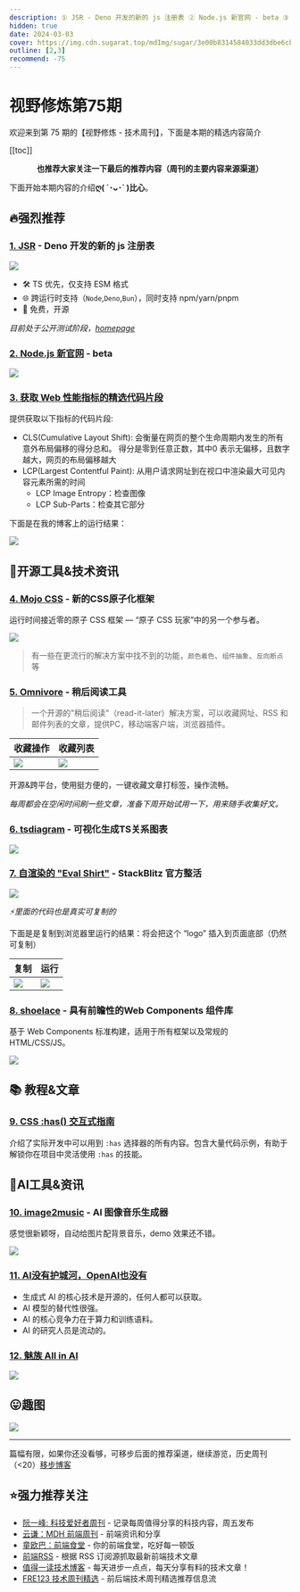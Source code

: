 ```yaml
---
description: ① JSR - Deno 开发的新的 js 注册表 ② Node.js 新官网 - beta ③ 获取 Web 性能指标的精选代码片段 ④ Mojo CSS - 新的CSS原子化框架 ⑤ Omnivore - 稍后阅读工具 ⑥ tsdiagram - 可视化生成TS关系图表 ⑦ 自渲染的 "Eval Shirt" - StackBlitz 官方整活 ⑧ shoelace - 具有前瞻性的Web Components 组件库 ⑨ CSS :has() 交互式指南 ⑩ image2music - AI 图像音乐生成器 ⑪ AI没有护城河，OpenAI也没有 ⑫ 魅族 All in AI
hidden: true
date: 2024-03-03
cover: https://img.cdn.sugarat.top/mdImg/sugar/3e00b8314584033dd3dbe6cb552bc924
outline: [2,3]
recommend: -75
---
```


# 视野修炼第75期

欢迎来到第 75 期的【视野修炼 - 技术周刊】，下面是本期的精选内容简介

[[toc]]

<center>

**​也推荐大家关注一下最后的推荐内容（周刊的主要内容来源渠道）**
</center>

下面开始本期内容的介绍**ღ( ´･ᴗ･` )比心**。
## 🔥强烈推荐
### [1. JSR](https://mp.weixin.qq.com/s/k7pNE5wOWtnhEb-XX3Kdng) - Deno 开发的新的 js 注册表
![](https://img.cdn.sugarat.top/mdImg/sugar/77bae870e1195ce1cb70ea003cc969e6)

* 🛠️ TS 优先，仅支持 ESM 格式
* 🌐 跨运行时支持（`Node`,`Deno`,`Bun`），同时支持 npm/yarn/pnpm 
* 🤗 免费，开源

*目前处于公开测试阶段，[homepage](https://jsr.io/)*

### [2. Node.js 新官网](https://beta-node-js-org.vercel.app/en) - beta

![](https://img.cdn.sugarat.top/mdImg/sugar/bd93c58bdb47615475a30fa04ccb85a8)

### [3. 获取 Web 性能指标的精选代码片段](https://webperf-snippets.nucliweb.net/)
提供获取以下指标的代码片段:
* CLS(Cumulative Layout Shift): 会衡量在网页的整个生命周期内发生的所有意外布局偏移的得分总和。 得分是零到任意正数，其中0 表示无偏移，且数字越大，网页的布局偏移越大
* LCP(Largest Contentful Paint): 从用户请求网址到在视口中渲染最大可见内容元素所需的时间
  * LCP Image Entropy：检查图像
  * LCP Sub-Parts：检查其它部分

下面是在我的博客上的运行结果：

![](https://img.cdn.sugarat.top/mdImg/sugar/db682ccd577568134e5e5c7a5e800aa8)

## 🔧开源工具&技术资讯
### [4. Mojo CSS](https://mojocss.com/) - 新的CSS原子化框架

运行时间接近零的原子 CSS 框架 — “原子 CSS 玩家”中的另一个参与者。

![](https://img.cdn.sugarat.top/mdImg/sugar/34675f66eee571171853f60259dd929e)

>有一些在更流行的解决方案中找不到的功能，`颜色着色`、`组件抽象`、`反向断点`等

### [5. Omnivore](https://github.com/omnivore-app/omnivore) - 稍后阅读工具
>一个开源的"稍后阅读"（read-it-later）解决方案，可以收藏网址、RSS 和邮件列表的文章，提供PC，移动端客户端，浏览器插件。

| 收藏操作                                                                      | 收藏列表                                                                      |
| ----------------------------------------------------------------------------- | ----------------------------------------------------------------------------- |
| ![](https://img.cdn.sugarat.top/mdImg/sugar/0c6edf1ca68d3689a5774e97845807fd) | ![](https://img.cdn.sugarat.top/mdImg/sugar/4e33f0a109b30af5c6b7b8ea7ba7e141) |

开源&跨平台，使用挺方便的，一键收藏文章打标签，操作流畅。

*每周都会在空闲时间刷一些文章，准备下周开始试用一下，用来随手收集好文。*

### [6. tsdiagram](https://tsdiagram.com/) - 可视化生成TS关系图表

![](https://img.cdn.sugarat.top/mdImg/sugar/dda489b8eae00dc82180b7cc327e17a9)

### [7. 自渲染的 "Eval Shirt"](https://twitter.com/ericsimons40/status/1759955628825710760) - StackBlitz 官方整活

![](https://img.cdn.sugarat.top/mdImg/sugar/228932e755cbf9b8e8331c116b090eda)

*⚡里面的代码也是真实可复制的*

下面是是复制到浏览器里运行的结果：将会把这个 “logo” 插入到页面底部（仍然可复制）

| 复制                                                                          | 运行 |
| ----------------------------------------------------------------------------- | ---- |
| ![](https://img.cdn.sugarat.top/mdImg/sugar/6402bcbf58651cad1f10cb4153423dd8) | ![](https://img.cdn.sugarat.top/mdImg/sugar/9787d048a92508ab957aaffa763e4e6e)     |

### [8. shoelace](https://github.com/shoelace-style/shoelace) - 具有前瞻性的Web Components 组件库

基于 Web Components 标准构建，适用于所有框架以及常规的 HTML/CSS/JS。

![](https://img.cdn.sugarat.top/mdImg/sugar/96ce04dbdc650aef5a727e40ae290981)

## 📚 教程&文章
### [9. CSS :has() 交互式指南](https://ishadeed.com/article/css-has-guide/)

介绍了实际开发中可以用到 `:has` 选择器的所有内容。包含大量代码示例，有助于解锁你在项目中灵活使用 `:has` 的技能。

## 🤖AI工具&资讯
### [10. image2music](https://imagetomusic.top/) - AI 图像音乐生成器

感觉很新颖呀，自动给图片配背景音乐，demo 效果还不错。

![](https://img.cdn.sugarat.top/mdImg/sugar/ff90debd43bca3a6567d8926fe676189)

### [11. AI没有护城河，OpenAI也没有](https://juejin.cn/post/7229593695653314597)
* 生成式 AI 的核心技术是开源的，任何人都可以获取。
* AI 模型的替代性很强。
* AI 的核心竞争力在于算力和训练语料。
* AI 的研究人员是流动的。

### [12. 魅族 All in AI](https://www.antutu.com/doc/131018.htm)

![](https://img.cdn.sugarat.top/mdImg/sugar/40a0b9bf9616868304168f1cde770ab0)

## 😛趣图

![](https://img.cdn.sugarat.top/mdImg/sugar/004d33aa88f30bd089a2be563f639746)

---

篇幅有限，如果你还没看够，可移步后面的推荐渠道，继续游览，历史周刊（<20）[移步博客](https://sugarat.top/weekly/index.html)

## ⭐️强力推荐关注
* [阮一峰: 科技爱好者周刊](https://www.ruanyifeng.com/blog/archives.html) - 记录每周值得分享的科技内容，周五发布
* [云谦：MDH 前端周刊](https://mdhweekly.com/) - 前端资讯和分享
* [童欧巴：前端食堂](https://github.com/Geekhyt/weekly) - 你的前端食堂，吃好每一顿饭
* [前端RSS](https://fed.chanceyu.com/) - 根据 RSS 订阅源抓取最新前端技术文章
* [值得一读技术博客](https://daily-blog.chlinlearn.top/) - 每天进步一点点，每天分享有料的技术文章！
* [FRE123 技术周刊精选](https://www.fre123.com/weekly) - 前后端技术周刊精选推荐信息流